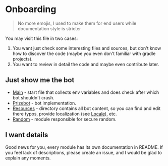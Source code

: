 # Onboarding
> No more emojis, I used to make them for end users while documentation style is stricter

You may visit this file in two cases:
1. You want just check some interesting files and sources, but don't know how to discover the code (maybe you even don't familiar with gradle projects).
2. You want to review in detail the code and maybe even contribute later.

## Just show me the bot
- [Main](../src/main/kotlin/me/y9san9/prizebot/Main.kt) - start file that collects env variables and does check after which bot shouldn't crash.
- [Prizebot](../bot/src/main/kotlin/me/y9san9/prizebot/Prizebot.kt) - bot implementation.
- [Resources](../bot/src/main/kotlin/me/y9san9/prizebot/resources) - directory contains all bot content, so you can find and edit there typos, provide localization (see [Locale](../bot/src/main/kotlin/me/y9san9/prizebot/resources/locales/Locale.kt)), etc.
- [Random](../random) - module responsible for secure random.

## I want details
Good news for you, every module has its own documentation in README. If you feel lack of descriptions, please create an issue, and I would be glad to explain any moments.
